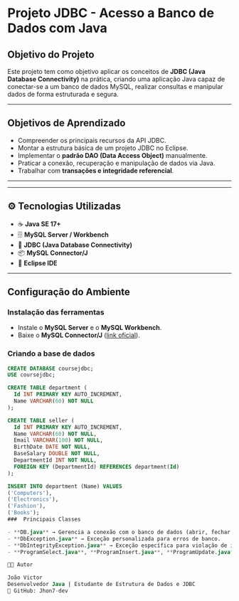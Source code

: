 #  Projeto JDBC - Acesso a Banco de Dados com Java

##  Objetivo do Projeto
Este projeto tem como objetivo aplicar os conceitos de **JDBC (Java Database Connectivity)** na prática, criando uma aplicação Java capaz de conectar-se a um banco de dados MySQL, realizar consultas e manipular dados de forma estruturada e segura.

---

##  Objetivos de Aprendizado
- Compreender os principais recursos da API JDBC.  
- Montar a estrutura básica de um projeto JDBC no Eclipse.  
- Implementar o **padrão DAO (Data Access Object)** manualmente.  
- Praticar a conexão, recuperação e manipulação de dados via Java.  
- Trabalhar com **transações e integridade referencial**.

---


---

## ⚙️ Tecnologias Utilizadas
- ☕ **Java SE 17+**
- 🗄️ **MySQL Server / Workbench**
- 🔌 **JDBC (Java Database Connectivity)**
- 📦 **MySQL Connector/J**
- 🧰 **Eclipse IDE**

---
##  Configuração do Ambiente

###  Instalação das ferramentas
- Instale o **MySQL Server** e o **MySQL Workbench**.  
- Baixe o **MySQL Connector/J** ([link oficial](https://dev.mysql.com/downloads/connector/j/)).

###  Criando a base de dados
```sql
CREATE DATABASE coursejdbc;
USE coursejdbc;

CREATE TABLE department (
  Id INT PRIMARY KEY AUTO_INCREMENT,
  Name VARCHAR(60) NOT NULL
);

CREATE TABLE seller (
  Id INT PRIMARY KEY AUTO_INCREMENT,
  Name VARCHAR(60) NOT NULL,
  Email VARCHAR(100) NOT NULL,
  BirthDate DATE NOT NULL,
  BaseSalary DOUBLE NOT NULL,
  DepartmentId INT NOT NULL,
  FOREIGN KEY (DepartmentId) REFERENCES department(Id)
);

INSERT INTO department (Name) VALUES
('Computers'),
('Electronics'),
('Fashion'),
('Books');
###  Principais Classes

- **DB.java** → Gerencia a conexão com o banco de dados (abrir, fechar e criar statements).
- **DbException.java** → Exceção personalizada para erros de banco.
- **DbIntegrityException.java** → Exceção específica para violação de integridade referencial.
- **ProgramSelect.java**, **ProgramInsert.java**, **ProgramUpdate.java**, **ProgramDelete.java**, **ProgramTransaction.java** → Demos práticas para cada operação JDBC (SELECT, INSERT, UPDATE, DELETE e transações).

👨‍💻 Autor

João Victor
Desenvolvedor Java | Estudante de Estrutura de Dados e JDBC
📎 GitHub: Jhon7-dev

